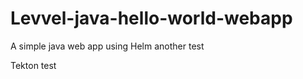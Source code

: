Levvel-java-hello-world-webapp
=======================

A simple java web app using Helm another test

Tekton test
